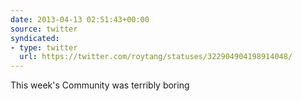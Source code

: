 ```yaml
---
date: 2013-04-13 02:51:43+00:00
source: twitter
syndicated:
- type: twitter
  url: https://twitter.com/roytang/statuses/322904904198914048/
---
```


This week's Community was terribly boring